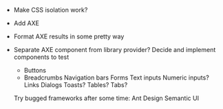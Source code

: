 * Make CSS isolation work?
* Add AXE
* Format AXE results in some pretty way
* Separate AXE component from library provider?
  Decide and implement components to test
  * Buttons
  * Breadcrumbs
    Navigation bars
    Forms
      Text inputs
      Numeric inputs?
    Links
    Dialogs
    Toasts?
    Tables?
    Tabs?

  Try bugged frameworks after some time:
    Ant Design
    Semantic UI
